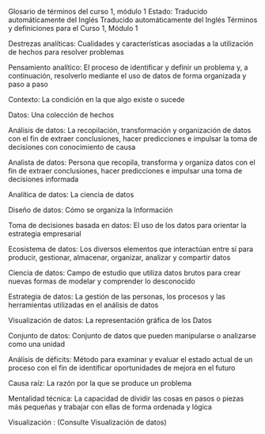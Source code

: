 Glosario de términos del curso 1, módulo 1
Estado: Traducido automáticamente del Inglés
Traducido automáticamente del Inglés
Términos y definiciones para el Curso 1, Módulo 1

Destrezas analíticas: Cualidades y características asociadas a la utilización de hechos para resolver problemas

Pensamiento analítico: El proceso de identificar y definir un problema y, a continuación, resolverlo mediante el uso de datos de forma organizada y paso a paso

Contexto: La condición en la que algo existe o sucede

Datos: Una colección de hechos

Análisis de datos: La recopilación, transformación y organización de datos con el fin de extraer conclusiones, hacer predicciones e impulsar la toma de decisiones con conocimiento de causa

Analista de datos: Persona que recopila, transforma y organiza datos con el fin de extraer conclusiones, hacer predicciones e impulsar una toma de decisiones informada

Analítica de datos: La ciencia de datos

Diseño de datos: Cómo se organiza la Información

Toma de decisiones basada en datos: El uso de los datos para orientar la estrategia empresarial

Ecosistema de datos: Los diversos elementos que interactúan entre sí para producir, gestionar, almacenar, organizar, analizar y compartir datos

Ciencia de datos: Campo de estudio que utiliza datos brutos para crear nuevas formas de modelar y comprender lo desconocido

Estrategia de datos: La gestión de las personas, los procesos y las herramientas utilizadas en el análisis de datos

Visualización de datos: La representación gráfica de los Datos

Conjunto de datos: Conjunto de datos que pueden manipularse o analizarse como una unidad

Análisis de déficits: Método para examinar y evaluar el estado actual de un proceso con el fin de identificar oportunidades de mejora en el futuro

Causa raíz: La razón por la que se produce un problema

Mentalidad técnica: La capacidad de dividir las cosas en pasos o piezas más pequeñas y trabajar con ellas de forma ordenada y lógica

Visualización : (Consulte Visualización de datos)